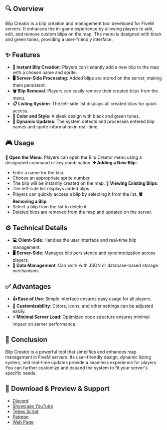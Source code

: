 ## 🔍 Overview
Blip Creator is a blip creation and management tool developed for FiveM servers. It enhances the in-game experience by allowing players to add, edit, and remove custom blips on the map. The menu is designed with black and green tones, providing a user-friendly interface.

## ✨ Features
- **🚀 Instant Blip Creation**: Players can instantly add a new blip to the map with a chosen name and sprite.
- **🖥️ Server-Side Processing**: Added blips are stored on the server, making them persistent.
- **🗑️ Blip Removal**: Players can easily remove their created blips from the menu.
- **📋 Listing System**: The left-side list displays all created blips for quick access.
- **🎨 Color and Style**: A sleek design with black and green tones.
- **🔄 Dynamic Updates**: The system detects and processes entered blip names and sprite information in real-time.

## 🎮 Usage
**📂 Open the Menu**: Players can open the Blip Creator menu using a designated command or key combination.
**➕ Adding a New Blip**:
   - Enter a name for the blip.
   - Choose an appropriate sprite number.
   - The blip will be instantly created on the map.
**📌 Viewing Existing Blips**:
   - The left-side list displays added blips.
   - Players can quickly access a blip by selecting it from the list.
**🗑️ Removing a Blip**:
   - Select a blip from the list to delete it.
   - Deleted blips are removed from the map and updated on the server.

## ⚙️ Technical Details
- **💻 Client-Side**: Handles the user interface and real-time blip management.
- **🖥️ Server-Side**: Manages blip persistence and synchronization across players.
- **📂 Data Management**: Can work with JSON or database-based storage mechanisms.

## ✅ Advantages
- **👍 Ease of Use**: Simple interface ensures easy usage for all players.
- **🎨 Customizability**: Colors, icons, and other settings can be adjusted easily.
- **⚡ Minimal Server Load**: Optimized code structure ensures minimal impact on server performance.

## 🏁 Conclusion
Blip Creator is a powerful tool that simplifies and enhances map management in FiveM servers. Its user-friendly design, dynamic listing system, and real-time updates provide a seamless experience for players. You can further customize and expand the system to fit your server's specific needs.

## 📌 Download & Preview & Support
   - <a href="https://discord.gg/tweb" target="_blank">Discord</a>
   - <a href="https://discord.gg/tweb" target="_blank">Showcase YouTube</a>
   - <a href="https://tweb.tr" target="_blank">Tebex Script</a>
   - <a href="https://tweb.tr" target="_blank">Patreon</a>
   - <a href="https://tweb.tr" target="_blank">Web Page</a>
